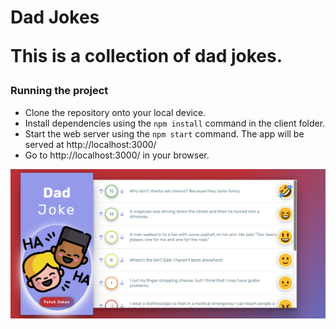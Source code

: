 # Dad Jokes <p>This is a collection of dad jokes.</p>



### Running the project
  
* Clone the repository onto your local device.
* Install dependencies using the `npm install` command in the client folder.
* Start the web server using the `npm start` command. 
  The app will be served at http://localhost:3000/
* Go to http://localhost:3000/ in your browser.

<div align="center">
<img src="https://github.com/ElenaCherpakova/DadJokes-App/blob/1fc10e3242e8074f7cb2e94ef2bd5c52d34e9b45/public/photos/screenShot.png" width="800"/> 
</div>




